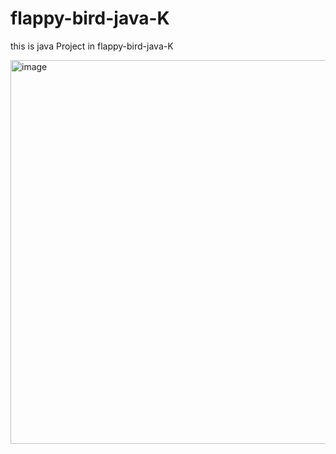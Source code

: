 # flappy-bird-java-K
this is java Project in flappy-bird-java-K



<img width="614" alt="image" src="https://github.com/user-attachments/assets/a65fc826-7a60-4547-97c6-5e742e26563f" />


